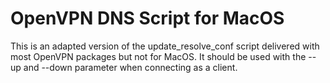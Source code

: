 # OpenVPN DNS Script for MacOS

This is an adapted version of the update_resolve_conf script delivered with most OpenVPN packages but not for MacOS. 
It should be used with the --up and --down parameter when connecting as a client. 
